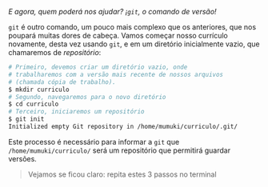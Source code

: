 _E agora, quem poderá nos ajudar? ¡`git`, o comando de versão!_

`git` é outro comando, um pouco mais complexo que os anteriores, que nos poupará muitas dores de cabeça. Vamos começar nosso currículo novamente, desta vez usando `git`, e em um diretório inicialmente vazio, que chamaremos de _repositório_:

```bash
# Primeiro, devemos criar um diretório vazio, onde
# trabalharemos com a versão mais recente de nossos arquivos
# (chamada cópia de trabalho).
$ mkdir curriculo
# Segundo, navegaremos para o novo diretório
$ cd curriculo
# Terceiro, iniciaremos um repositório
$ git init
Initialized empty Git repository in /home/mumuki/curriculo/.git/
```

Este processo é necessário para informar a `git` que `/home/mumuki/curriculo/` será um repositório que  permitirá guardar versões.

> Vejamos se ficou claro: repita estes 3 passos no terminal
